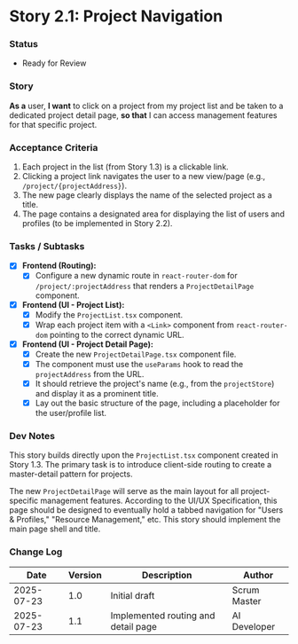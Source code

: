 # Story 2.1: Project Navigation

### Status
- Ready for Review

### Story
**As a** user, **I want** to click on a project from my project list and be taken to a dedicated project detail page, **so that** I can access management features for that specific project.

### Acceptance Criteria
1. Each project in the list (from Story 1.3) is a clickable link.
2. Clicking a project link navigates the user to a new view/page (e.g., `/project/{projectAddress}`).
3. The new page clearly displays the name of the selected project as a title.
4. The page contains a designated area for displaying the list of users and profiles (to be implemented in Story 2.2).

### Tasks / Subtasks
- [x] **Frontend (Routing):**
    - [x] Configure a new dynamic route in `react-router-dom` for `/project/:projectAddress` that renders a `ProjectDetailPage` component.
- [x] **Frontend (UI - Project List):**
    - [x] Modify the `ProjectList.tsx` component.
    - [x] Wrap each project item with a `<Link>` component from `react-router-dom` pointing to the correct dynamic URL.
- [x] **Frontend (UI - Project Detail Page):**
    - [x] Create the new `ProjectDetailPage.tsx` component file.
    - [x] The component must use the `useParams` hook to read the `projectAddress` from the URL.
    - [x] It should retrieve the project's name (e.g., from the `projectStore`) and display it as a prominent title.
    - [x] Lay out the basic structure of the page, including a placeholder for the user/profile list.

### Dev Notes
This story builds directly upon the `ProjectList.tsx` component created in Story 1.3. The primary task is to introduce client-side routing to create a master-detail pattern for projects.

The new `ProjectDetailPage` will serve as the main layout for all project-specific management features. According to the UI/UX Specification, this page should be designed to eventually hold a tabbed navigation for "Users & Profiles," "Resource Management," etc. This story should implement the main page shell and title.

### Change Log
| Date | Version | Description | Author |
| --- | --- | --- | --- |
| 2025-07-23 | 1.0 | Initial draft | Scrum Master |
| 2025-07-23 | 1.1 | Implemented routing and detail page | AI Developer |